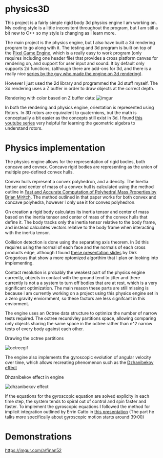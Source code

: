 # physics3D
This project is a fairly simple rigid body 3d physics engine I am working on. My coding style is a little inconsitent throughout the program, but I am still a bit new to
C++ so my style is changing as I learn more.

The main project is the physics engine, but I also have built a 3d rendering program to go along with it. The testing and 3d program is built on top of the
[Pixel Game Engine](https://github.com/OneLoneCoder/olcPixelGameEngine), which is a really easy to work program (only requires including one header file) that provides
a cross platform canvas for rendering on, and support for user input and sound. It by default only supports 2d functions, (although there are add-ons for 3d, and 
there is a really nice [series by the guy who made the engine on 3d rendering](https://www.youtube.com/watch?v=ih20l3pJoeU)).

However I just used the 2d library and programmed the 3d stuff myself. The 3d rendering uses a Z buffer in order to draw objects at the correct depth. 

Rendering with color based on Z buffer data:
![imgur](https://i.imgur.com/WTEMVGM.png)

In both the rendering and physics engine, orientation is represented using Rotors. In 3D rotors are equivalent to quaternions, but the math is conceptually a bit easier
as the concepts still exist in 3d. I found [this youtube series](https://www.youtube.com/watch?v=PNlgMPzj-7Q&list=PLpzmRsG7u_gqaTo_vEseQ7U8KFvtiJY4K)
very helpful for learning the geometric algebra to understand rotors.

# Physics implementation



The physics engine allows for the representation of rigid bodies, both concave and covnex. Concave rigid bodies are representing as the union of multiple pre-defined convex hulls.

Convex hulls represent a convex polyhedron, and a density. The Inertia tensor and center of mass of a convex hull is calculated using the method outline in
[Fast and Accurate Computation of Polyhedral Mass Properties by Brian Miritch](http://citeseerx.ist.psu.edu/viewdoc/download?doi=10.1.1.56.127&rep=rep1&type=pdf).
The method outlined in that paper works for both convex and concave polyhedra, however I only use it for convex polyhedron.

On creation a rigid body calculates its inertia tensor and center of mass based on the inertia tensor and center of mass of the convex hulls that define it. The body tracks only
the inertia tensor relative to the body frame, and instead calculates vectors relative to the body frame when interacting with the inertia tensor.

Collision detection is done using the separating axis theorem. In 3d this requires using the normal of each face and the normals of each cross products edge, although I found
[these presentation slides](http://twvideo01.ubm-us.net/o1/vault/gdc2013/slides/822403Gregorius_Dirk_TheSeparatingAxisTest.pdf) by Dirk Gregorious that show a more optomized
algorthim that I plan on looking into implementing.

Contact resolution is probably the weakest part of the physics engine currently, objects in contact with the ground tend to jitter and there currently is not a a system
to turn off bodies that are at rest, which is a very significant optimization. The main reason these parts are still missing is because I am currently working on a project
using this physics engine set in a zero gravity enviornment, so these factors are less signifcant in this enviorment.

The engine uses an Octree data structure to optimize the number of narrow tests required. The octree recursivley partitions space, allowing comparing only objects sharing
the same space in the octree rather than n^2 narrow tests of every body against each other.

Drawing the octree partitions

![octreegif](https://i.imgur.com/SdLJ3p6.gif)

The engine also implements the gyroscopic evolution of angular velocity over time, which allows recreating phenomenon such as the [Dzhanibekov effect](https://youtu.be/f6z7WA7U7NA?t=19)

Dhzanibekov effect in engine

![dhzanibekov effect](https://i.imgur.com/til4v4W.gif)


If the equations for the gyroscopic equation are solved explicity in each time step, the system tends to spiral out of control and spin faster and faster. To implement
the gyroscopic equations I followed the method for implicit integration outlined by Errin Catto in [this presentation](https://www.gdcvault.com/play/1022196/Physics-for-Game-Programmers-Numerical)
(The part he talks more specifically about gyroscopic motion starts around 39:00)

# Demonstrations
https://imgur.com/a/finan52
